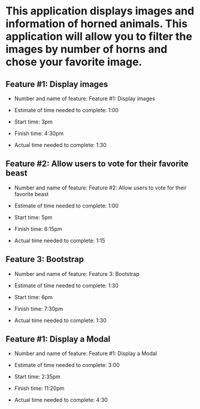 # This application displays images and information of horned animals. This application will allow you to filter the images by number of horns and chose your favorite image.

## Feature #1: Display images
* Number and name of feature: Feature #1: Display images

* Estimate of time needed to complete: 1:00

* Start time: 3pm

* Finish time: 4:30pm

* Actual time needed to complete: 1:30

## Feature #2: Allow users to vote for their favorite beast
* Number and name of feature: Feature #2: Allow users to vote for their favorite beast

* Estimate of time needed to complete: 1:00

* Start time: 5pm

* Finish time: 6:15pm

* Actual time needed to complete: 1:15

## Feature 3: Bootstrap
* Number and name of feature: Feature 3: Bootstrap

* Estimate of time needed to complete: 1:30

* Start time: 6pm

* Finish time: 7:30pm

* Actual time needed to complete: 1:30

## Feature #1: Display a Modal
* Number and name of feature: Feature #1: Display a Modal

* Estimate of time needed to complete: 3:00

* Start time: 2:35pm

* Finish time: 11:20pm

* Actual time needed to complete: 4:30


